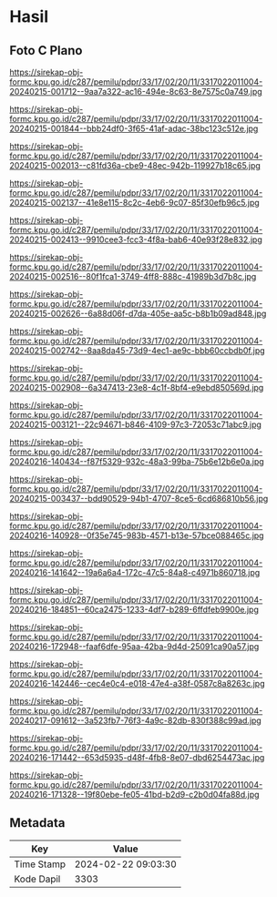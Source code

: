 # Hasil

## Foto C Plano

https://sirekap-obj-formc.kpu.go.id/c287/pemilu/pdpr/33/17/02/20/11/3317022011004-20240215-001712--9aa7a322-ac16-494e-8c63-8e7575c0a749.jpg

https://sirekap-obj-formc.kpu.go.id/c287/pemilu/pdpr/33/17/02/20/11/3317022011004-20240215-001844--bbb24df0-3f65-41af-adac-38bc123c512e.jpg

https://sirekap-obj-formc.kpu.go.id/c287/pemilu/pdpr/33/17/02/20/11/3317022011004-20240215-002013--c81fd36a-cbe9-48ec-942b-119927b18c65.jpg

https://sirekap-obj-formc.kpu.go.id/c287/pemilu/pdpr/33/17/02/20/11/3317022011004-20240215-002137--41e8e115-8c2c-4eb6-9c07-85f30efb96c5.jpg

https://sirekap-obj-formc.kpu.go.id/c287/pemilu/pdpr/33/17/02/20/11/3317022011004-20240215-002413--9910cee3-fcc3-4f8a-bab6-40e93f28e832.jpg

https://sirekap-obj-formc.kpu.go.id/c287/pemilu/pdpr/33/17/02/20/11/3317022011004-20240215-002516--80f1fca1-3749-4ff8-888c-41989b3d7b8c.jpg

https://sirekap-obj-formc.kpu.go.id/c287/pemilu/pdpr/33/17/02/20/11/3317022011004-20240215-002626--6a88d06f-d7da-405e-aa5c-b8b1b09ad848.jpg

https://sirekap-obj-formc.kpu.go.id/c287/pemilu/pdpr/33/17/02/20/11/3317022011004-20240215-002742--8aa8da45-73d9-4ec1-ae9c-bbb60ccbdb0f.jpg

https://sirekap-obj-formc.kpu.go.id/c287/pemilu/pdpr/33/17/02/20/11/3317022011004-20240215-002908--6a347413-23e8-4c1f-8bf4-e9ebd850569d.jpg

https://sirekap-obj-formc.kpu.go.id/c287/pemilu/pdpr/33/17/02/20/11/3317022011004-20240215-003121--22c94671-b846-4109-97c3-72053c71abc9.jpg

https://sirekap-obj-formc.kpu.go.id/c287/pemilu/pdpr/33/17/02/20/11/3317022011004-20240216-140434--f87f5329-932c-48a3-99ba-75b6e12b6e0a.jpg

https://sirekap-obj-formc.kpu.go.id/c287/pemilu/pdpr/33/17/02/20/11/3317022011004-20240215-003437--bdd90529-94b1-4707-8ce5-6cd686810b56.jpg

https://sirekap-obj-formc.kpu.go.id/c287/pemilu/pdpr/33/17/02/20/11/3317022011004-20240216-140928--0f35e745-983b-4571-b13e-57bce088465c.jpg

https://sirekap-obj-formc.kpu.go.id/c287/pemilu/pdpr/33/17/02/20/11/3317022011004-20240216-141642--19a6a6a4-172c-47c5-84a8-c4971b860718.jpg

https://sirekap-obj-formc.kpu.go.id/c287/pemilu/pdpr/33/17/02/20/11/3317022011004-20240216-184851--60ca2475-1233-4df7-b289-6ffdfeb9900e.jpg

https://sirekap-obj-formc.kpu.go.id/c287/pemilu/pdpr/33/17/02/20/11/3317022011004-20240216-172948--faaf6dfe-95aa-42ba-9d4d-25091ca90a57.jpg

https://sirekap-obj-formc.kpu.go.id/c287/pemilu/pdpr/33/17/02/20/11/3317022011004-20240216-142446--cec4e0c4-e018-47e4-a38f-0587c8a8263c.jpg

https://sirekap-obj-formc.kpu.go.id/c287/pemilu/pdpr/33/17/02/20/11/3317022011004-20240217-091612--3a523fb7-76f3-4a9c-82db-830f388c99ad.jpg

https://sirekap-obj-formc.kpu.go.id/c287/pemilu/pdpr/33/17/02/20/11/3317022011004-20240216-171442--653d5935-d48f-4fb8-8e07-dbd6254473ac.jpg

https://sirekap-obj-formc.kpu.go.id/c287/pemilu/pdpr/33/17/02/20/11/3317022011004-20240216-171328--19f80ebe-fe05-41bd-b2d9-c2b0d04fa88d.jpg


## Metadata

| Key        | Value               |
| ---------- | ------------------- |
| Time Stamp | 2024-02-22 09:03:30 |
| Kode Dapil | 3303                |



